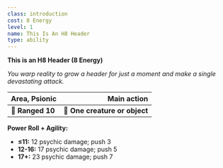 ```yaml
---
class: introduction
cost: 8 Energy
level: 1
name: This Is An H8 Header
type: ability
---
```


**This is an H8 Header (8 Energy)**

*You warp reality to grow a header for just a moment and make a single devastating attack.*

| **Area, Psionic** |               **Main action** |
| ----------------- | -----------------------------:|
| **📏 Ranged 10**  | **🎯 One creature or object** |

**Power Roll + Agility:**

- **≤11:** 12 psychic damage; push 3
- **12-16:** 17 psychic damage; push 5
- **17+:** 23 psychic damage; push 7
